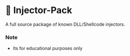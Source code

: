 # 💉 Injector-Pack


A full source package of known DLL/Shellcode injectors.

### Note
- Its for educational purposes only
